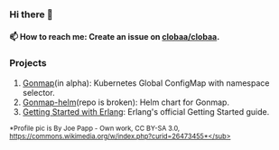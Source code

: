 ### Hi there 👋
#### 📫 How to reach me: Create an issue on [clobaa/clobaa](https://github.com/clobaa/clobaa/issues/new). 

### Projects
1. [Gonmap](https://github.com/clobaa/gonmap)(in alpha):  Kubernetes Global ConfigMap with namespace selector.
2. [Gonmap-helm](https://github.com/clobaa/gonmap-helm)(repo is broken):  Helm chart for Gonmap. 
3. [Getting Started with Erlang](https://github.com/clobaa/erlang-practice): Erlang's official Getting Started guide. 

<sub>*Profile pic is By Joe Papp - Own work, CC BY-SA 3.0, https://commons.wikimedia.org/w/index.php?curid=26473455*</sub>
